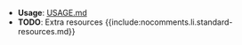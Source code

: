* **Usage**: [USAGE.md](USAGE.md)
* **TODO**: Extra resources
{{include:nocomments.li.standard-resources.md}}